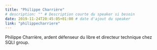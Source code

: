 ```yaml
---
title: "Philippe Charrière"
# description: "" # Description courte du speaker si besoin
date: 2019-11-24T20:45:05+01:00 # date d'ajout du speaker
link: "philippecharriere"
---
```

Philippe Charrière, ardent défenseur du libre et directeur technique chez SQLI group.